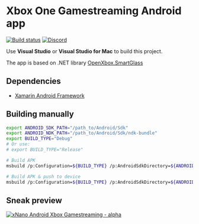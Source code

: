 # Xbox One Gamestreaming Android app

[![Build status](https://ci.appveyor.com/api/projects/status/irv30kc612dbn75x/branch/master?svg=true)](https://ci.appveyor.com/project/tuxuser/xbox-client-android/branch/master)
[![Discord](https://img.shields.io/badge/discord-OpenXbox-blue.svg)](https://discord.gg/E8kkJhQ)

Use **Visual Studio** or **Visual Studio for Mac** to build this project.

The app is based on .NET library [OpenXbox.SmartGlass](https://github.com/OpenXbox/xbox-smartglass-csharp)

## Dependencies

- [Xamarin Android Framework](https://docs.microsoft.com/en-us/xamarin/android/)

## Building manually

```bash
export ANDROID_SDK_PATH="/path_to/Android/Sdk"
export ANDROID_NDK_PATH="/path_to/Android/Sdk/ndk-bundle"
export BUILD_TYPE="Debug"
# Or use:
# export BUILD_TYPE="Release"

# Build APK
msbuild /p:Configuration=${BUILD_TYPE} /p:AndroidSdkDirectory=${ANDROID_SDK_PATH} /t:PackageForAndroid

# Build APK & push to device
msbuild /p:Configuration=${BUILD_TYPE} /p:AndroidSdkDirectory=${ANDROID_SDK_PATH} /t:install
```

## Sneak preview

[![xNano Android Xbox Gamestreaming - alpha](https://img.youtube.com/vi/kHDYIsiFNaM/0.jpg)](https://www.youtube.com/watch?v=kHDYIsiFNaM "xNano Android Xbox Gamestreaming - alpha")
